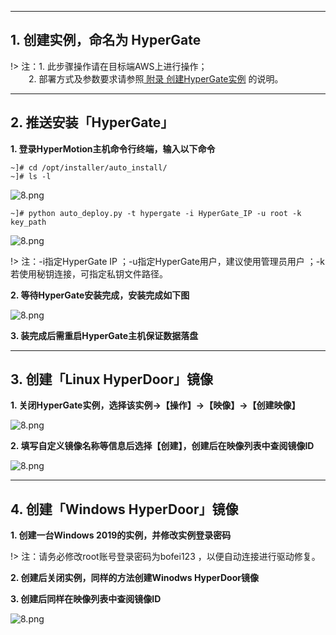 

---
## 1. 创建实例，命名为 HyperGate

!> 注：1. 此步骤操作请在目标端AWS上进行操作；</br>
 &ensp; &ensp; &ensp;2. 部署方式及参数要求请参照[ 附录 创建HyperGate实例](https://pubs.vmware.com/vsphere-50/index.jsp?topic=%2Fcom.vmware.vsphere.vm_admin.doc_50%2FGUID-6C847F77-8CB2-4187-BD7F-E7D3D5BD897B.html) 的说明。
 

---
## 2. 推送安装「HyperGate」

**1. 登录HyperMotion主机命令行终端，输入以下命令**

```
~]# cd /opt/installer/auto_install/
~]# ls -l

```

![8.png](https://oneprocloud.oss-cn-beijing.aliyuncs.com/_images/standalone/aws/11.png ':size=70%')

```
~]# python auto_deploy.py -t hypergate -i HyperGate_IP -u root -k key_path

```
![8.png](https://oneprocloud.oss-cn-beijing.aliyuncs.com/_images/standalone/aws/12.png ':size=90%')


!> 注：-i指定HyperGate IP  ；-u指定HyperGate用户，建议使用管理员用户 ；-k若使用秘钥连接，可指定私钥文件路径。 </br>   

**2. 等待HyperGate安装完成，安装完成如下图**

![8.png](https://oneprocloud.oss-cn-beijing.aliyuncs.com/_images/standalone/aws/13.png ':size=90%')



**3. 装完成后需重启HyperGate主机保证数据落盘**

---
## 3. 创建「Linux  HyperDoor」镜像

**1. 关闭HyperGate实例，选择该实例→【操作】→【映像】→【创建映像】**

![8.png](https://oneprocloud.oss-cn-beijing.aliyuncs.com/_images/standalone/aws/14.png ':size=90%')


**2. 填写自定义镜像名称等信息后选择【创建】，创建后在映像列表中查阅镜像ID**

![8.png](https://oneprocloud.oss-cn-beijing.aliyuncs.com/_images/standalone/aws/15.png ':size=90%')


---


## 4. 创建「Windows  HyperDoor」镜像


**1. 创建一台Windows 2019的实例，并修改实例登录密码**

!> 注：请务必修改root账号登录密码为bofei123 ，以便自动连接进行驱动修复。 </br>       



**2. 创建后关闭实例，同样的方法创建Winodws HyperDoor镜像**

**3. 创建后同样在映像列表中查阅镜像ID**

![8.png](https://oneprocloud.oss-cn-beijing.aliyuncs.com/_images/standalone/aws/16.png ':size=90%')


